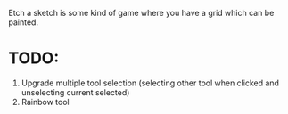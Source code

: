 Etch a sketch is some kind of game where you have a grid which can be painted.

# TODO:
1. Upgrade multiple tool selection (selecting other tool when clicked and unselecting current selected)
2. Rainbow tool
